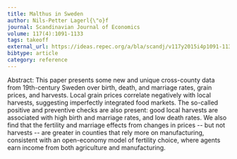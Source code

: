 ```yaml
---
title: Malthus in Sweden
author: Nils-Petter Lagerl{\"o}f
journal: Scandinavian Journal of Economics
volume: 117(4):1091-1133
tags: takeoff
external_url: https://ideas.repec.org/a/bla/scandj/v117y2015i4p1091-1133.html
bibtype: article
category: reference
---
```

Abstract:  This paper presents some new and unique cross-county data from 19th-century Sweden over birth, death, and marriage rates, grain prices, and harvests. Local grain prices correlate negatively with local harvests, suggesting imperfectly integrated food markets. The so-called positive and preventive checks are also present: good local harvests are associated with high birth and marriage rates, and low death rates. We also find that the fertility and marriage effects from changes in prices -- but not harvests -- are greater in counties that rely more on manufacturing, consistent with an open-economy model of fertility choice, where agents earn income from both agriculture and manufacturing.
